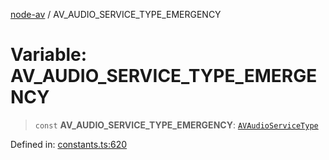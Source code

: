 [node-av](../globals.md) / AV\_AUDIO\_SERVICE\_TYPE\_EMERGENCY

# Variable: AV\_AUDIO\_SERVICE\_TYPE\_EMERGENCY

> `const` **AV\_AUDIO\_SERVICE\_TYPE\_EMERGENCY**: [`AVAudioServiceType`](../type-aliases/AVAudioServiceType.md)

Defined in: [constants.ts:620](https://github.com/seydx/av/blob/f8631fc881b394300b1479f511d55cf1c370a87f/src/constants/constants.ts#L620)
